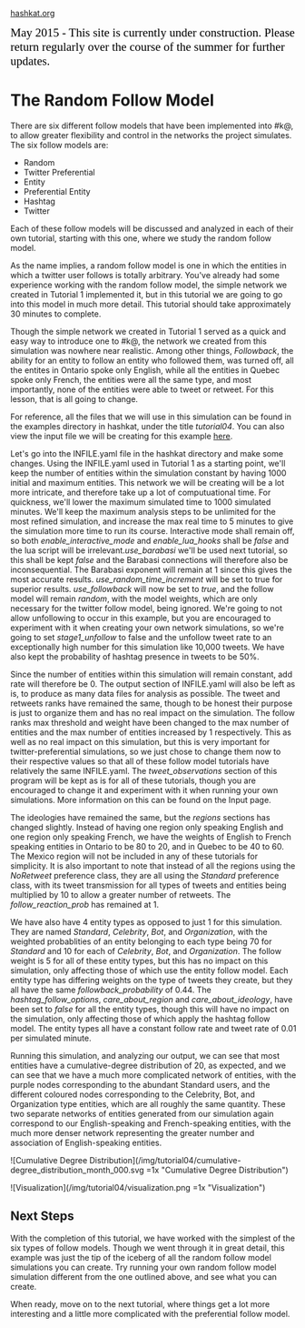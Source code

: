 [hashkat.org](http://hashkat.org)

<span style="color:black; font-family:Georgia; font-size:1.5em;">May 2015 - This site is currently under construction. Please return regularly over the course of the summer for further updates. </span>

# The Random Follow Model

There are six different follow models that have been implemented into #k@, to allow greater flexibility and control in the networks the project simulates.
The six follow models are:

* Random
* Twitter Preferential
* Entity
* Preferential Entity
* Hashtag
* Twitter

Each of these follow models will be discussed and analyzed in each of their own tutorial, starting with this one, where we study the random follow model.

As the name implies, a random follow model is one in which the entities in which a twitter user follows is totally arbitrary.
You've already had some experience working with the random follow model, the simple network we created in Tutorial 1 implemented it,
but in this tutorial we are going to go into this model in much more detail. This tutorial should take approximately 30 minutes to complete.

Though the simple network we created in Tutorial 1 served as a quick and easy way to introduce one to #k@, the network we created from this
simulation was nowhere near realistic. Among other things, *Followback*, the ability for an entity to follow an entity who followed them,
was turned off, all the entites in Ontario spoke only English, while all the entities in Quebec spoke only
French, the entities were all the same type, and most importantly, none of the entities were able to tweet or retweet. For this lesson,
that is all going to change.

For reference, all the files that we will use in this simulation can be found in the examples directory in hashkat, under the title *tutorial04*.
You can also view the input file we will be creating for this example [here](https://github.com/hashkat/hashkat/blob/master/examples/tutorial04/INFILE.yaml).

Let's go into the INFILE.yaml file in the hashkat directory and make some changes. Using the INFILE.yaml used in Tutorial 1 as a starting point,
we'll keep the number of entities within the
simulation constant by having 1000 initial and maximum entities. This network we will be creating will be a lot more intricate,
and therefore take up a lot of computuational time. For quickness, we'll lower the maximum simulated time to 1000 simulated minutes.
We'll keep the maximum analysis steps to be unlimited for the most refined simulation, and increase the max real time to 5 minutes
to give the simulation more time to run its course. Interactive mode shall remain off, so both *enable_interactive_mode* and
*enable_lua_hooks* shall be *false* and the lua script will be irrelevant.*use_barabasi* we'll be used next tutorial,
so this shall be kept *false* and the Barabasi connections will therefore also be inconsequential.
The Barabasi exponent will remain at 1 since this gives the most accurate results. *use_random_time_increment* will be set to true
for superior results. *use_followback* will now be set to *true*, and the follow model will remain *random*, with the model weights,
which are only necessary for the twitter follow model, being ignored. We're going to not allow unfollowing to occur in this example,
but you are encouraged to experiment with it when creating your own network simulations, so we're going to set *stage1_unfollow* to false
and the unfollow tweet rate to an exceptionally high number for this simulation like 10,000 tweets.
We have also kept the probability of hashtag presence in tweets to be 50%.

Since the number of entities within this simulation will remain constant, add rate will therefore be 0. The output section of INFILE.yaml
will also be left as is, to produce as many data files for analysis as possible. The tweet and retweets ranks have remained the same,
though to be honest their purpose is just to organize them and has no real impact on the simulation. The follow ranks max threshold
and weight have been changed to the max number of entities and the max number of entities increased by 1 respectively. This as well as
no real impact on this simulation, but this is very important for twitter-preferential simulations, so we just chose to change them now
to their respective values so that all of these follow model tutorials have relatively the same INFILE.yaml. The *tweet_observations*
section of this program will be kept as is for all of these tutorials, though you are encouraged to change it and experiment with it
when running your own simulations. More information on this can be found on the Input page.

The ideologies have remained the same, but the *regions* sections has changed slightly. Instead of having one region only speaking
English and one region only speaking French, we have the weights of English to French speaking entities in Ontario to be 80 to 20,
and in Quebec to be 40 to 60. The Mexico region will not be included in any of these tutorials for simplicity. It is also important to
note that instead of all the regions using the *NoRetweet* preference class, they are all using the *Standard* preference class, with
its tweet transmission for all types of tweets and entities being multiplied by 10 to allow a greater number of retweets.
The *follow_reaction_prob* has remained at 1.

We have also have 4 entity types as opposed to just 1 for this simulation. They are named *Standard*, *Celebrity*, *Bot*,
and *Organization*, with the weighted probablities of an entity belonging to each type being 70 for *Standard* and 10 for each of
*Celebrity*, *Bot*, and *Organization*. The follow weight is 5 for all of these entity types, but this has no impact on this simulation,
only affecting those of which use the entity follow model. Each entity type has differing weights on the type of tweets they create,
but they all have the same *followback_probability* of 0.44. The *hashtag_follow_options*, *care_about_region* and *care_about_ideology*,
have been set to *false* for all the entity types, though this will have no impact on the simulation, only affecting those of which
apply the hashtag follow model. The entity types all have a constant follow rate and tweet rate of 0.01 per simulated minute.

Running this simulation, and analyzing our output, we can see that most
entities have a cumulative-degree distribution of 20, as expected, and we
can see that we have a much more complicated network of entities, with the purple nodes corresponding to the abundant Standard users, and
the different coloured nodes corresponding to the Celebrity, Bot, and Organization type entities, which are all roughly the same quantity.
These two separate networks of entities generated from our simulation again correspond to our English-speaking and French-speaking entities,
with the much more denser network representing the greater number and association of English-speaking entities.

![Cumulative Degree Distribution](/img/tutorial04/cumulative-degree_distribution_month_000.svg =1x  "Cumulative Degree Distribution")

![Visualization](/img/tutorial04/visualization.png =1x  "Visualization")

## Next Steps

With the completion of this tutorial, we have worked with the simplest of the six types of follow models.
Though we went through it in great detail, this example was just the tip of the iceberg of all the random follow model simulations you can
create. Try running your own random follow model simulation different from the one outlined above, and see what you can create.

When ready, move on to the next tutorial, where things get a lot more interesting and a little more complicated with the
preferential follow model.
